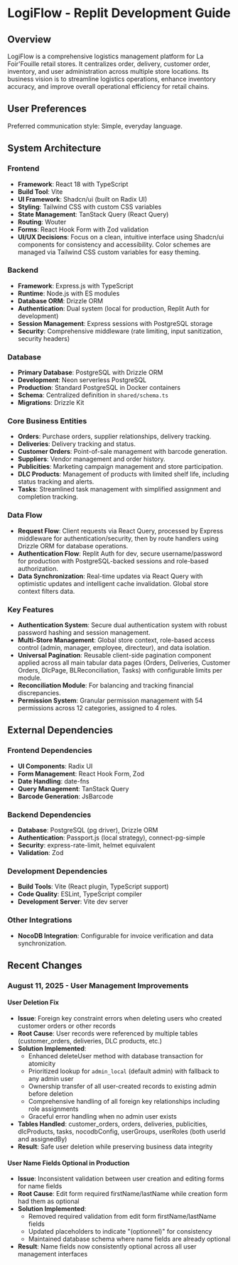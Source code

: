 # LogiFlow - Replit Development Guide

## Overview
LogiFlow is a comprehensive logistics management platform for La Foir'Fouille retail stores. It centralizes order, delivery, customer order, inventory, and user administration across multiple store locations. Its business vision is to streamline logistics operations, enhance inventory accuracy, and improve overall operational efficiency for retail chains.

## User Preferences
Preferred communication style: Simple, everyday language.

## System Architecture

### Frontend
- **Framework**: React 18 with TypeScript
- **Build Tool**: Vite
- **UI Framework**: Shadcn/ui (built on Radix UI)
- **Styling**: Tailwind CSS with custom CSS variables
- **State Management**: TanStack Query (React Query)
- **Routing**: Wouter
- **Forms**: React Hook Form with Zod validation
- **UI/UX Decisions**: Focus on a clean, intuitive interface using Shadcn/ui components for consistency and accessibility. Color schemes are managed via Tailwind CSS custom variables for easy theming.

### Backend
- **Framework**: Express.js with TypeScript
- **Runtime**: Node.js with ES modules
- **Database ORM**: Drizzle ORM
- **Authentication**: Dual system (local for production, Replit Auth for development)
- **Session Management**: Express sessions with PostgreSQL storage
- **Security**: Comprehensive middleware (rate limiting, input sanitization, security headers)

### Database
- **Primary Database**: PostgreSQL with Drizzle ORM
- **Development**: Neon serverless PostgreSQL
- **Production**: Standard PostgreSQL in Docker containers
- **Schema**: Centralized definition in `shared/schema.ts`
- **Migrations**: Drizzle Kit

### Core Business Entities
- **Orders**: Purchase orders, supplier relationships, delivery tracking.
- **Deliveries**: Delivery tracking and status.
- **Customer Orders**: Point-of-sale management with barcode generation.
- **Suppliers**: Vendor management and order history.
- **Publicities**: Marketing campaign management and store participation.
- **DLC Products**: Management of products with limited shelf life, including status tracking and alerts.
- **Tasks**: Streamlined task management with simplified assignment and completion tracking.

### Data Flow
- **Request Flow**: Client requests via React Query, processed by Express middleware for authentication/security, then by route handlers using Drizzle ORM for database operations.
- **Authentication Flow**: Replit Auth for dev, secure username/password for production with PostgreSQL-backed sessions and role-based authorization.
- **Data Synchronization**: Real-time updates via React Query with optimistic updates and intelligent cache invalidation. Global store context filters data.

### Key Features
- **Authentication System**: Secure dual authentication system with robust password hashing and session management.
- **Multi-Store Management**: Global store context, role-based access control (admin, manager, employee, directeur), and data isolation.
- **Universal Pagination**: Reusable client-side pagination component applied across all main tabular data pages (Orders, Deliveries, Customer Orders, DlcPage, BLReconciliation, Tasks) with configurable limits per module.
- **Reconciliation Module**: For balancing and tracking financial discrepancies.
- **Permission System**: Granular permission management with 54 permissions across 12 categories, assigned to 4 roles.

## External Dependencies

### Frontend Dependencies
- **UI Components**: Radix UI
- **Form Management**: React Hook Form, Zod
- **Date Handling**: date-fns
- **Query Management**: TanStack Query
- **Barcode Generation**: JsBarcode

### Backend Dependencies
- **Database**: PostgreSQL (pg driver), Drizzle ORM
- **Authentication**: Passport.js (local strategy), connect-pg-simple
- **Security**: express-rate-limit, helmet equivalent
- **Validation**: Zod

### Development Dependencies
- **Build Tools**: Vite (React plugin, TypeScript support)
- **Code Quality**: ESLint, TypeScript compiler
- **Development Server**: Vite dev server

### Other Integrations
- **NocoDB Integration**: Configurable for invoice verification and data synchronization.

## Recent Changes

### August 11, 2025 - User Management Improvements

#### User Deletion Fix
- **Issue**: Foreign key constraint errors when deleting users who created customer orders or other records
- **Root Cause**: User records were referenced by multiple tables (customer_orders, deliveries, DLC products, etc.)
- **Solution Implemented**:
  - Enhanced deleteUser method with database transaction for atomicity
  - Prioritized lookup for `admin_local` (default admin) with fallback to any admin user
  - Ownership transfer of all user-created records to existing admin before deletion
  - Comprehensive handling of all foreign key relationships including role assignments
  - Graceful error handling when no admin user exists
- **Tables Handled**: customer_orders, orders, deliveries, publicities, dlcProducts, tasks, nocodbConfig, userGroups, userRoles (both userId and assignedBy)
- **Result**: Safe user deletion while preserving business data integrity

#### User Name Fields Optional in Production
- **Issue**: Inconsistent validation between user creation and editing forms for name fields
- **Root Cause**: Edit form required firstName/lastName while creation form had them as optional
- **Solution Implemented**:
  - Removed required validation from edit form firstName/lastName fields
  - Updated placeholders to indicate "(optionnel)" for consistency
  - Maintained database schema where name fields are already optional
- **Result**: Name fields now consistently optional across all user management interfaces